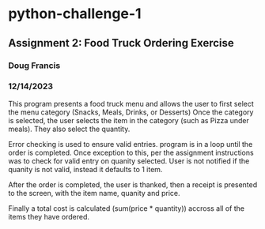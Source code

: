 # python-challenge-1
## Assignment 2: Food Truck Ordering Exercise
### Doug Francis
### 12/14/2023

This program presents a food truck menu and allows the user to
first select the menu category (Snacks, Meals, Drinks, or Desserts)
Once the category is selected, the user selects the item in the category (such as Pizza under meals).  They also select the quantity. 

Error checking is used to ensure valid entries. program is in a loop until
the order is completed. Once exception to this, per the assignment instructions was to check for valid entry on quanity selected. User is not notified if the quanity is not valid, instead it defaults to 1 item.

After the order is completed, the user is thanked, then a receipt is presented
to the screen, with the item name, quanity and price.

Finally a total cost is calculated (sum(price * quantity)) accross all of the items they have ordered.
